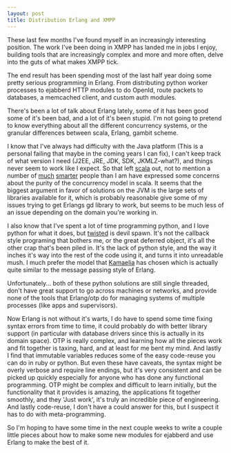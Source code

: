 ```yaml
---
layout: post
title: Distribution Erlang and XMPP
---
```


These last few months I've found myself in an increasingly interesting position. The work I've been doing in XMPP has landed me in jobs I enjoy, building tools that are increasingly complex and more and more often, delve into the guts of what makes XMPP tick.

The end result has been spending most of the last half year doing some pretty serious programming in Erlang. From distributing python worker processes to ejabberd HTTP modules to do OpenId, route packets to databases, a memcached client, and custom auth modules.

There's been a lot of talk about Erlang lately, some of it has been good some of it's been bad, and a lot of it's been stupid. I'm not going to pretend to know everything about all the different concurrency systems, or the granular differences between scala, Erlang, gambit scheme.

I know that I've always had difficulty with the Java platform (This is a personal failing that maybe in the coming years I can fix), I can't keep track of what version I need (J2EE, JRE, JDK, SDK, JKMLZ-what?), and things never seem to work like I expect. So that left <a href="http://www.scala-lang.org/">scala</a> out, not to mention a number of <a href="http://steve.vinoski.net/blog/2008/05/18/clearly-time-to-end-this/">much</a> <a href="http://patricklogan.blogspot.com/2008/05/this-is-part-two-of-my-response-to-ted.html">smarter</a> people than I am have expressed some concerns about the purity of the concurrency model in scala. It seems that the biggest argument in favor of solutions on the JVM is the large sets of libraries available for it, which is probably reasonable give some of my issues trying to get Erlangs gd library to work, but seems to be much less of an issue depending on the domain you're working in.

I also know that I've spent a lot of time programming python, and I love python for what it does, but <a href="http://twistedmatrix.com/trac/">twisted</a> is devil spawn. It's not the callback style programing that bothers me, or the great deferred object, it's all the other crap that's been piled in. It's the lack of python style, and the way it inches it's way into the rest of the code using it, and turns it into unreadable mush. I much prefer the model that <a href="http://kamaelia.sourceforge.net/Home">Kamaelia</a> has chosen which is actually quite similar to the message passing style of Erlang.

Unfortunately... both of these python solutions are still single threaded, don't have great support to go across machines or networks, and provide none of the tools that Erlang/otp do for managing systems of multiple processes (like apps and supervisors).

Now Erlang is not without it's warts, I do have to spend some time fixing syntax errors from time to time, it could probably do with better library support (in particular with database drivers since this is actually in its domain space). OTP is really complex, and learning how all the pieces work and fit together is taxing, hard, and at least for me bent my mind. And lastly I find that immutable variables reduces some of the easy code-reuse you can do in ruby or python. But even these have caveats, the syntax might be overly verbose and require line endings, but it's very consistent and can be picked up quickly especially for anyone who has done any functional programming. OTP might be complex and difficult to learn initially, but the functionality that it provides is amazing, the applications fit together smoothly, and they 'Just work', it's truly an incredible piece of engineering. And lastly code-reuse, I don't have a could answer for this, but I suspect it has to do with meta-programming.

So I'm hoping to have some time in the next couple weeks to write a couple little pieces about how to make some new modules for ejabberd and use Erlang to make the best of it.
